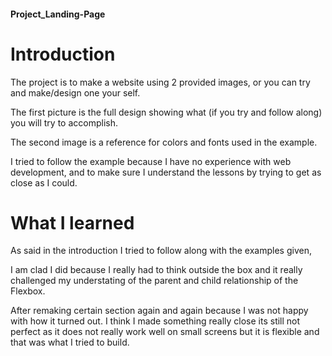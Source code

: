 #### Project_Landing-Page
# Introduction
The project is to make a website using 2 provided 
images, or you can try and make/design one your self.


The first picture is the full design showing what 
(if you try and follow along) you will try to accomplish.

The second image is a reference for colors and fonts used in the example.

I tried to follow the example because I have no experience with web development, 
and to make sure I understand the lessons by trying to get as close as I could.

# What I learned
As said in the introduction I tried to follow along with the examples given, 

I am clad I did because I really had to think outside the box and it really 
challenged my understating of the parent and child relationship of the Flexbox.

After remaking certain section again and again because I was not happy with how it turned out. 
I think I made something really close its still not perfect as it does not really work well on 
small screens but it is flexible and that was what I tried to build.